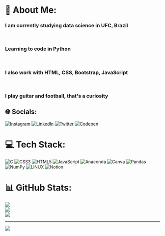 # 💫 About Me:
<h3 style = color: #FFD89C>I am currently studying data science in UFC, Brazil</h3><br><h3 style = color: #FFD89C>Learning to code in Python</h3><br><h3 style = color: #FFD89C>I also work with HTML, CSS, Bootstrap, JavaScript</h3><br><h3 style = color: #FFD89C>I play guitar and football, that's a curiosity</h3>


## 🌐 Socials:
[![Instagram](https://img.shields.io/badge/Instagram-%23E4405F.svg?logo=Instagram&logoColor=white)](https://instagram.com/_artursp) [![LinkedIn](https://img.shields.io/badge/LinkedIn-%230077B5.svg?logo=linkedin&logoColor=white)](https://linkedin.com/in/paschoal.artur) [![Twitter](https://img.shields.io/badge/Twitter-%231DA1F2.svg?logo=Twitter&logoColor=white)](https://twitter.com/paschoal.artur) [![Codepen](https://img.shields.io/badge/Codepen-000000?style=for-the-badge&logo=codepen&logoColor=white)](https://codepen.io/paschoal.artur) 

# 💻 Tech Stack:
![C](https://img.shields.io/badge/c-%2300599C.svg?style=flat&logo=c&logoColor=white) ![CSS3](https://img.shields.io/badge/css3-%231572B6.svg?style=flat&logo=css3&logoColor=white) ![HTML5](https://img.shields.io/badge/html5-%23E34F26.svg?style=flat&logo=html5&logoColor=white) ![JavaScript](https://img.shields.io/badge/javascript-%23323330.svg?style=flat&logo=javascript&logoColor=%23F7DF1E) ![Anaconda](https://img.shields.io/badge/Anaconda-%2344A833.svg?style=flat&logo=anaconda&logoColor=white) ![Canva](https://img.shields.io/badge/Canva-%2300C4CC.svg?style=flat&logo=Canva&logoColor=white) ![Pandas](https://img.shields.io/badge/pandas-%23150458.svg?style=flat&logo=pandas&logoColor=white) ![NumPy](https://img.shields.io/badge/numpy-%23013243.svg?style=flat&logo=numpy&logoColor=white) ![LINUX](https://img.shields.io/badge/Linux-FCC624?style=flat&logo=linux&logoColor=black) ![Notion](https://img.shields.io/badge/Notion-%23000000.svg?style=flat&logo=notion&logoColor=white)
# 📊 GitHub Stats:
![](https://github-readme-stats.vercel.app/api?username=paschoal-artur&theme=tokyonight&hide_border=false&include_all_commits=true&count_private=true)<br/>
![](https://github-readme-streak-stats.herokuapp.com/?user=paschoal-artur&theme=tokyonight&hide_border=false)<br/>
![](https://github-readme-stats.vercel.app/api/top-langs/?username=paschoal-artur&theme=tokyonight&hide_border=false&include_all_commits=true&count_private=true&layout=compact)

---
[![](https://visitcount.itsvg.in/api?id=paschoal-artur&icon=7&color=12)](https://visitcount.itsvg.in)

<!-- Proudly created with GPRM ( https://gprm.itsvg.in ) -->
